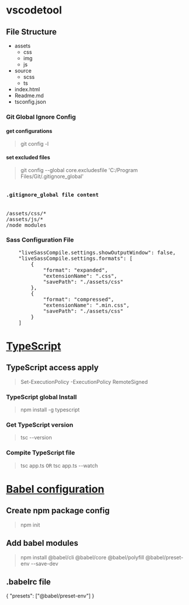 # vscodetool

## File Structure
- assets
  - css
  - img
  - js
- source
  - scss
  - ts
- index.html
- Readme.md
- tsconfig.json

### Git Global Ignore Config
#### get configurations
> git config -l

#### set excluded files
> git config --global core.excludesfile 'C:/Program Files/Git/.gitignore_global'

<pre>
<h4>.gitignore_global file content</h4>
/assets/css/*
/assets/js/*
/node_modules
</pre>


### Sass Configuration File
<pre>
    "liveSassCompile.settings.showOutputWindow": false,
    "liveSassCompile.settings.formats": [
        {
            "format": "expanded",
            "extensionName": ".css",
            "savePath": "./assets/css"
        },
        {
            "format": "compressed",
            "extensionName": ".min.css",
            "savePath": "./assets/css"
        }
    ]
</pre>



# [TypeScript](https://www.typescriptlang.org/docs/handbook/basic-types.html)

## TypeScript access apply
> Set-ExecutionPolicy -ExecutionPolicy RemoteSigned

### TypeScript global Install
> npm install -g typescript

### Get TypeScript version
> tsc --version

### Compite TypeScript file
> tsc app.ts   <kbd>OR</kbd>
> tsc app.ts  --watch



# [Babel configuration](https://babeljs.io/setup#installation)

## Create npm package config
> npm init

## Add babel modules
> npm install @babel/cli @babel/core @babel/polyfill @babel/preset-env --save-dev

## .babelrc file
{
  "presets": ["@babel/preset-env"]
}